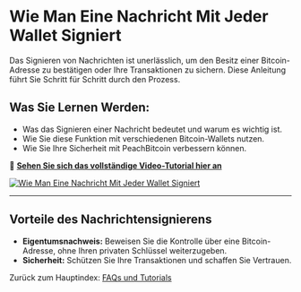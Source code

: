 # Wie Man Eine Nachricht Mit Jeder Wallet Signiert

Das Signieren von Nachrichten ist unerlässlich, um den Besitz einer Bitcoin-Adresse zu bestätigen oder Ihre Transaktionen zu sichern. Diese Anleitung führt Sie Schritt für Schritt durch den Prozess.

## **Was Sie Lernen Werden:**
- Was das Signieren einer Nachricht bedeutet und warum es wichtig ist.  
- Wie Sie diese Funktion mit verschiedenen Bitcoin-Wallets nutzen.  
- Wie Sie Ihre Sicherheit mit PeachBitcoin verbessern können.  

🔗 **[Sehen Sie sich das vollständige Video-Tutorial hier an](https://www.youtube.com/watch?v=xgewSfhLgtY)**  

[![Wie Man Eine Nachricht Mit Jeder Wallet Signiert](https://img.youtube.com/vi/xgewSfhLgtY/0.jpg)](https://www.youtube.com/watch?v=xgewSfhLgtY)  

---

## **Vorteile des Nachrichtensignierens**
- **Eigentumsnachweis:** Beweisen Sie die Kontrolle über eine Bitcoin-Adresse, ohne Ihren privaten Schlüssel weiterzugeben.  
- **Sicherheit:** Schützen Sie Ihre Transaktionen und schaffen Sie Vertrauen.  

Zurück zum Hauptindex: [FAQs und Tutorials](/faq/tutorials)
